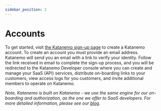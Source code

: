 ```yaml
---
sidebar_position: 2
---
```


# Accounts

To get started, visit [the Katanemo sign-up page](https://console.katanemo.com/sign-up) to create a Katanemo account. To create an account you must provide an email address. Katanemo will send you an email with a link to verify your identity. Follow the link received in email to complete the sign-up process, and you will be redirected to the Katanemo Developer console where you can create and manage your SaaS (API) services, distribute on-boarding links to your customers, view access logs for you customers, and invite additional members to operate on Katanemo.

_Note, Katanemo is built on Katanemo - we use the same engine for our on-boarding and authorization, as the one we offer to SaaS developers. For more detailed information, please see our [blog](https://katanemo.com/blogs/katanemo-on-katanemo)._

